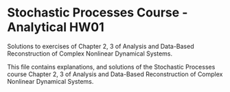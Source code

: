 # Stochastic Processes Course - Analytical HW01
Solutions to exercises of Chapter 2, 3 of Analysis and Data-Based Reconstruction of Complex Nonlinear Dynamical Systems.

This file contains explanations, and solutions of the Stochastic Processes course Chapter 2, 3 of Analysis and Data-Based Reconstruction of Complex Nonlinear Dynamical Systems. 
